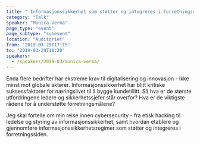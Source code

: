 ```yaml
---
title: " Informasjonssikkerhet som støtter og integreres i forretningssiden m/Monica Verma"
category: "Talk"
speaker: "Monica Verma"
page_type: "event"
page_subtype: "subevent"
location: "Auditoriet"
from: "2019-03-29T17:15"
to: "2019-03-29T18:20"
speakers:
  - /speakers/2019-03/monica-verma/
---
```

Enda flere bedrifter har ekstreme krav til digitalisering og innovasjon - ikke minst mot globale aktører. Informasjonssikkerhet har blitt kritiske suksessfaktorer for næringslivet til å bygge kundetillitt. Så hva er de største utfordringene ledere og sikkerhetssjefer står overfor? Hva er de viktigste rådene for å understøtte forretningsmålene?

Jeg skal fortelle om min reise innen cybersecurity - fra etisk hacking til ledelse og styring av informasjonssikkerhet, samt hvordan etablere og gjennomføre informasjonssikkerhetsregimer som støtter og integreres i forretningssiden.
